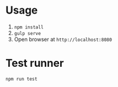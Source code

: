 # Usage

1. `npm install`
2. `gulp serve`
3. Open browser at `http://localhost:8080`


# Test runner
`npm run test`